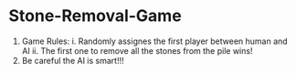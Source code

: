 # Stone-Removal-Game

1. Game Rules:
i. Randomly assignes the first player between human and AI
ii. The first one to remove all the stones from the pile wins!
2. Be careful the AI is smart!!!
